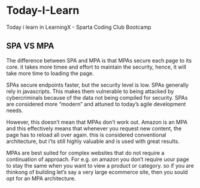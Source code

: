 # Today-I-Learn

Today i learn in LearningX - Sparta Coding Club Bootcamp

## SPA VS MPA
The difference between SPA and MPA is that MPAs secure each page to its core. it takes more timee and effort to maintain the security, hence, it will take more time to loading the page.

SPAs secure endpoints faster, but the security level is low. SPAs generally rely in javascripts. This makes them vulnerable to being attacked by cybercriminals because of the data not being compiled for security. SPAs are considered more “modern” and attuned to today’s agile development needs.

However, this doesn’t mean that MPAs don’t work out. Amazon is an MPA and this effectively means that whenever you request new content, the page has to reload all over again. this is considered conventional architecture, but i’ts still highly valuable and is used with great results.

MPAs are best suited for complex websites that do not require a continuation of approach. For e.g. on amazon you don’t require uour page to stay the same when you want to view a product or category. so if you are thinkong of building let’s say a very large ecommerce site, then you sould opt for an MPA architecture.

